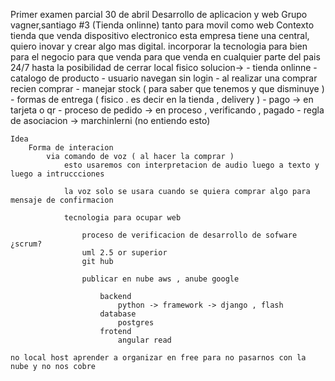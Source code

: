 Primer examen parcial 30 de abril 
    Desarrollo de aplicacion y web 
        Grupo vagner,santiago #3
            (Tienda onlinne) tanto para movil como web
                Contexto 
                     tienda que venda dispositivo electronico esta empresa tiene una central, quiero inovar y crear algo mas digital. incorporar la tecnologia para bien para el negocio para que venda para que venda en cualquier parte del pais 24/7 hasta la posibilidad de cerrar local fisico 
    solucion->
        - tienda onlinne
        - catalogo de producto 
        - usuario navegan sin login 
        - al realizar una comprar recien comprar 
        - manejar stock ( para saber que tenemos y que disminuye )
        - formas de entrega ( fisico . es decir en la tienda  , delivery )
        - pago -> en tarjeta o qr 
        - proceso de pedido -> en proceso , verificando , pagado
        - regla de asociacion -> marchinlerni (no entiendo esto)

    Idea
        Forma de interacion 
            via comando de voz ( al hacer la comprar )
                esto usaremos con interpretacion de audio luego a texto y luego a intruccciones 

                la voz solo se usara cuando se quiera comprar algo para mensaje de confirmacion 

                tecnologia para ocupar web
                    
                    proceso de verificacion de desarrollo de sofware ¿scrum? 
                    uml 2.5 or superior 
                    git hub

                    publicar en nube aws , anube google 

                        backend 
                            python -> framework -> django , flash 
                        database
                            postgres
                        frotend 
                            angular read 

    no local host aprender a organizar en free para no pasarnos con la nube y no nos cobre 

